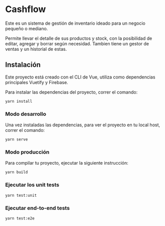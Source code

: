 # Cashflow

Este es un sistema de gestión de inventario ideado para un negocio pequeño o mediano. 

Permite llevar el detalle de sus productos y stock, con la posibilidad de editar, agregar y borrar según necesidad. Tambien tiene un gestor de ventas y un historial de estas.
## Instalación
Este proyecto está creado con el CLI de Vue, utiliza como dependencias principales Vuetify y Firebase.

Para instalar las dependencias del proyecto, correr el comando:
```
yarn install
```
### Modo desarrollo
Una vez instaladas las dependencias, para ver el proyecto en tu local host, correr el comando:
```
yarn serve
```

### Modo producción
Para compilar tu proyecto, ejecutar la siguiente instrucción:
```
yarn build
```

### Ejecutar los unit tests
```
yarn test:unit
```

### Ejecutar end-to-end tests
```
yarn test:e2e
```


